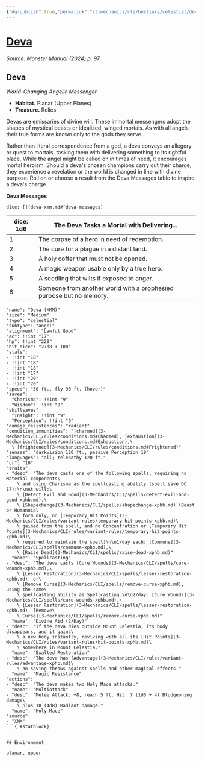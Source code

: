 ```yaml
---
{"dg-publish":true,"permalink":"/3-mechanics/cli/bestiary/celestial/deva-xmm/","tags":["ttrpg-cli/compendium/src/5e/xmm","ttrpg-cli/monster/cr/10","ttrpg-cli/monster/environment/planar","ttrpg-cli/monster/environment/upper","ttrpg-cli/monster/size/medium","ttrpg-cli/monster/type/celestial/angel"],"created":"2025-02-22T12:02:28.206-05:00","updated":"2025-02-26T17:46:11.644-05:00"}
---
```


# [Deva](3-Mechanics/CLI/bestiary/celestial/deva-xmm.md)
*Source: Monster Manual (2024) p. 97*  

## Deva

*World-Changing Angelic Messenger*

- **Habitat.** Planar (Upper Planes)  
- **Treasure.** Relics  

Devas are emissaries of divine will. These immortal messengers adopt the shapes of mystical beasts or idealized, winged mortals. As with all angels, their true forms are known only to the gods they serve.

Rather than literal correspondence from a god, a deva conveys an allegory or quest to mortals, tasking them with delivering something to its rightful place. While the angel might be called on in times of need, it encourages mortal heroism. Should a deva's chosen champions carry out their charge, they experience a revelation or the world is changed in line with divine purpose. Roll on or choose a result from the Deva Messages table to inspire a deva's charge.

**Deva Messages**

`dice: [](deva-xmm.md#^deva-messages)`

| dice: 1d6 | The Deva Tasks a Mortal with Delivering... |
|-----------|--------------------------------------------|
| 1 | The corpse of a hero in need of redemption. |
| 2 | The cure for a plague in a distant land. |
| 3 | A holy coffer that must not be opened. |
| 4 | A magic weapon usable only by a true hero. |
| 5 | A seedling that wilts if exposed to anger. |
| 6 | Someone from another world with a prophesied purpose but no memory. |{ #deva-messages}


```statblock
"name": "Deva (XMM)"
"size": "Medium"
"type": "celestial"
"subtype": "angel"
"alignment": "Lawful Good"
"ac": !!int "17"
"hp": !!int "229"
"hit_dice": "27d8 + 108"
"stats":
- !!int "18"
- !!int "18"
- !!int "18"
- !!int "17"
- !!int "20"
- !!int "20"
"speed": "30 ft., fly 90 ft. (hover)"
"saves":
  "Charisma": !!int "9"
  "Wisdom": !!int "9"
"skillsaves":
  "Insight": !!int "9"
  "Perception": !!int "9"
"damage_resistances": "radiant"
"condition_immunities": "[charmed](3-Mechanics/CLI/rules/conditions.md#Charmed), [exhaustion](3-Mechanics/CLI/rules/conditions.md#Exhaustion),\
  \ [frightened](3-Mechanics/CLI/rules/conditions.md#Frightened)"
"senses": "darkvision 120 ft., passive Perception 19"
"languages": "all; telepathy 120 ft."
"cr": "10"
"traits":
- "desc": "The deva casts one of the following spells, requiring no Material components\
    \ and using Charisma as the spellcasting ability (spell save DC 17):\n\nAt will:\
    \ [Detect Evil and Good](3-Mechanics/CLI/spells/detect-evil-and-good-xphb.md),\
    \ [Shapechange](3-Mechanics/CLI/spells/shapechange-xphb.md) (Beast or Humanoid\
    \ form only, no [Temporary Hit Points](3-Mechanics/CLI/rules/variant-rules/temporary-hit-points-xphb.md)\
    \ gained from the spell, and no Concentration or [Temporary Hit Points](3-Mechanics/CLI/rules/variant-rules/temporary-hit-points-xphb.md)\
    \ required to maintain the spell)\n\n1/day each: [Commune](3-Mechanics/CLI/spells/commune-xphb.md),\
    \ [Raise Dead](3-Mechanics/CLI/spells/raise-dead-xphb.md)"
  "name": "Spellcasting"
- "desc": "The deva casts [Cure Wounds](3-Mechanics/CLI/spells/cure-wounds-xphb.md),\
    \ [Lesser Restoration](3-Mechanics/CLI/spells/lesser-restoration-xphb.md), or\
    \ [Remove Curse](3-Mechanics/CLI/spells/remove-curse-xphb.md), using the same\
    \ spellcasting ability as Spellcasting.\n\n2/day: [Cure Wounds](3-Mechanics/CLI/spells/cure-wounds-xphb.md),\
    \ [Lesser Restoration](3-Mechanics/CLI/spells/lesser-restoration-xphb.md), [Remove\
    \ Curse](3-Mechanics/CLI/spells/remove-curse-xphb.md)"
  "name": "Divine Aid (2/Day)"
- "desc": "If the deva dies outside Mount Celestia, its body disappears, and it gains\
    \ a new body instantly, reviving with all its [Hit Points](3-Mechanics/CLI/rules/variant-rules/hit-points-xphb.md)\
    \ somewhere in Mount Celestia."
  "name": "Exalted Restoration"
- "desc": "The deva has [Advantage](3-Mechanics/CLI/rules/variant-rules/advantage-xphb.md)\
    \ on saving throws against spells and other magical effects."
  "name": "Magic Resistance"
"actions":
- "desc": "The deva makes two Holy Mace attacks."
  "name": "Multiattack"
- "desc": "Melee Attack: +8, reach 5 ft. Hit: 7 (1d6 + 4) Bludgeoning damage\
    \ plus 18 (4d8) Radiant damage."
  "name": "Holy Mace"
"source":
- "XMM"
```{ #statblock}


## Environment

planar, upper